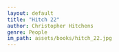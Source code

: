 ```yaml
---
layout: default
title: "Hitch 22"
author: Christopher Hitchens
genre: People
im_path: assets/books/hitch_22.jpg
---
```

